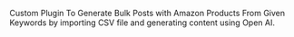 Custom Plugin To Generate Bulk Posts with Amazon Products From Given Keywords by importing CSV file and generating content using Open AI.
